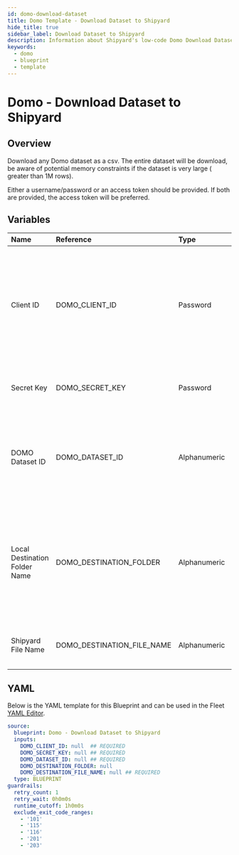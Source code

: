 ```yaml
---
id: domo-download-dataset
title: Domo Template - Download Dataset to Shipyard
hide_title: true
sidebar_label: Download Dataset to Shipyard
description: Information about Shipyard's low-code Domo Download Dataset to Shipyard blueprint. Downloads a Domo dataset as a CSV
keywords:
  - domo
  - blueprint
  - template
---
```


# Domo - Download Dataset to Shipyard

## Overview

Download any Domo dataset as a csv. The entire dataset will be download, be aware of potential memory constraints if the dataset is very large ( greater than 1M rows). 

Either a username/password or an access token should be provided. If both are provided, the access token will be preferred.

## Variables

| Name | Reference | Type | Required | Default | Options | Description             |
|:-----|:----------|:-----|:---------|:--------|:--------|:------------------------|
| Client ID | DOMO_CLIENT_ID | Password | :white_check_mark: | - | - | Client ID is generated in the Domo Developer Portal. The ID should have the following scope: data, workflow, user, account, dashboard |
| Secret Key | DOMO_SECRET_KEY | Password | :white_check_mark: | - | - | The secret attached to the generated Client ID |
| DOMO Dataset ID | DOMO_DATASET_ID | Alphanumeric | :white_check_mark: | - | - | The id of the dataset desired to be replaced. Can be acquired from the url of the dataset |
| Local Destination Folder Name | DOMO_DESTINATION_FOLDER | Alphanumeric | :heavy_minus_sign: | - | - | The file path of where the csv should be downloaded to. If left blank, then the file will be saved in the current working directory. |
| Shipyard File Name | DOMO_DESTINATION_FILE_NAME | Alphanumeric | :white_check_mark: | - | - | The name for the csv file once it is downloaded |




## YAML

Below is the YAML template for this Blueprint and can be used in the
Fleet [YAML Editor](../../reference/fleets/yaml-editor.md).

```yaml
source:
  blueprint: Domo - Download Dataset to Shipyard
  inputs:
    DOMO_CLIENT_ID: null  ## REQUIRED
    DOMO_SECRET_KEY: null ## REQUIRED
    DOMO_DATASET_ID: null ## REQUIRED
    DOMO_DESTINATION_FOLDER: null
    DOMO_DESTINATION_FILE_NAME: null ## REQUIRED
  type: BLUEPRINT
guardrails:
  retry_count: 1
  retry_wait: 0h0m0s
  runtime_cutoff: 1h0m0s
  exclude_exit_code_ranges:
    - '101'
    - '115'
    - '116'
    - '201'
    - '203'
 ```


